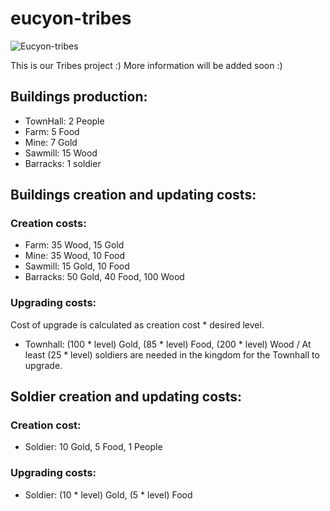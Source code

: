 # eucyon-tribes

![Eucyon-tribes](https://pixabay.com/get/g9b3ad96abce969e82d78bd4c7ef1be8145fa9021f9f73d2a06140089f3b7c01d38a2cf5f4e3d87dbd3eb6c8c7846f685_640.jpg)

This is our Tribes project :)
More information will be added soon :)

## Buildings production:

- TownHall: 2 People 
- Farm: 5 Food 
- Mine: 7 Gold 
- Sawmill: 15 Wood 
- Barracks: 1 soldier

## Buildings creation and updating costs:

### Creation costs: 

- Farm: 35 Wood, 15 Gold 
- Mine: 35 Wood, 10 Food
- Sawmill: 15 Gold, 10 Food
- Barracks: 50 Gold, 40 Food, 100 Wood

### Upgrading costs:

Cost of upgrade is calculated as creation cost * desired level.

- Townhall: (100 * level) Gold, (85 * level) Food, (200 * level) Wood / At least (25 * level) soldiers are needed in the kingdom for the Townhall to upgrade. 

## Soldier creation and updating costs:

### Creation cost:

- Soldier: 10 Gold, 5 Food, 1 People

### Upgrading costs:

- Soldier: (10 * level) Gold, (5 * level) Food


